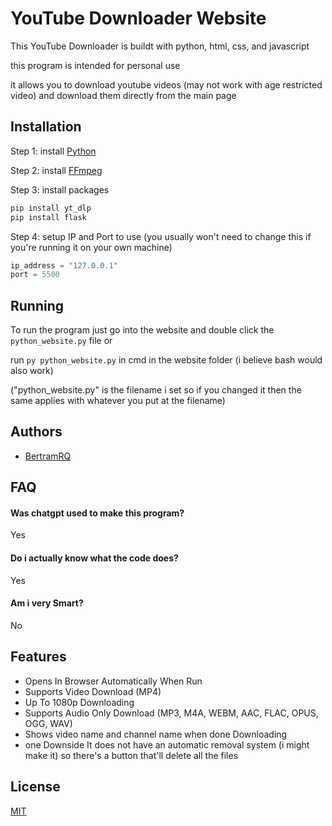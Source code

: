 
# YouTube Downloader Website

This YouTube Downloader is buildt with python, html, css, and javascript

this program is intended for personal use

it allows you to download youtube videos (may not work with age restricted video) and download them directly from the main page


## Installation

Step 1: install [Python](https://www.python.org/downloads/)

Step 2: install [FFmpeg](https://phoenixnap.com/kb/ffmpeg-windows)

Step 3: install packages

```bash
pip install yt_dlp
pip install flask
```

Step 4: setup IP and Port to use (you usually won't need to change this if you're running it on your own machine)

```python
ip_address = "127.0.0.1"
port = 5500
```

## Running

To run the program just go into the website and double click the `python_website.py` file or 

run `py python_website.py` in cmd in the website folder (i believe bash would also work) 

("python_website.py" is the filename i set so if you changed it then the same applies with whatever you put at the filename)
## Authors

- [BertramRQ](https://github.com/Bertram-RQ)


## FAQ

#### Was chatgpt used to make this program?

Yes

#### Do i actually know what the code does?

Yes

#### Am i very Smart?

No


## Features


- Opens In Browser Automatically When Run
- Supports Video Download (MP4)
- Up To 1080p Downloading
- Supports Audio Only Download (MP3, M4A, WEBM, AAC, FLAC, OPUS, OGG, WAV)
- Shows video name and channel name when done Downloading
- one Downside It does not have an automatic removal system (i might make it) so there's a button that'll delete all the files

## License

[MIT](https://github.com/Bertram-RQ/python_youtube_downloader_website/blob/main/LICENSE)

